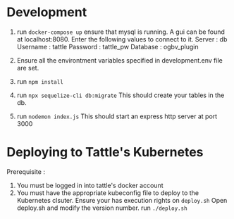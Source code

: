 # Development
1. run `docker-compose up`
ensure that mysql is running. A gui can be found at localhost:8080.
Enter the following values to connect to it.
Server : db
Username : tattle
Password : tattle_pw
Database : ogbv_plugin

2. Ensure all the environtment variables specified in development.env file are set.

3. run `npm install`

4. run `npx sequelize-cli db:migrate`
This should create your tables in the db.


5. run `nodemon index.js`
This should start an express http server at port 3000

# Deploying to Tattle's Kubernetes 
Prerequisite : 
1. You must be logged in into tattle's docker account
2. You must have the appropriate kubeconfig file to deploy to the Kubernetes clsuter.
Ensure your has execution rights on `deploy.sh`
Open deploy.sh and modify the version number.
run `./deploy.sh`